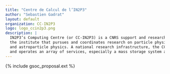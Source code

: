 ```yaml
---
title: "Centre de Calcul de l’IN2P3"
author: "Sebastien Gadrat"
layout: default
organization: CC-IN2P3
logo: logo_ccin2p3.png
description: |
  IN2P3’s Computing Centre (or CC-IN2P3) is a CNRS support and research unit linked to IN2P3,
  the institute that pursues and coordinates research on particle physics, nuclear physics
  and astroparticle physics. A national research infrastructure, the CC-IN2P3 designs
  and operates an array of services, especially a mass storage system and mass data resources.
---
```


{% include gsoc_proposal.ext %}
